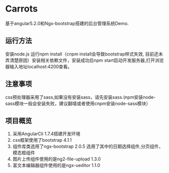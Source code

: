  # Carrots
 
 基于angular5.2.0和Ngx-bootstrap搭建的后台管理系统Demo.
 
 ## 运行方法
 安装node.js
 运行npm install（cnpm install会导致bootstrap样式失效, 目前还未弄清楚原因）安装相关依赖文件，安装成功后npm start启动开发服务器,打开浏览器输入地址localhost:4200查看。
 
 ## 注意事项
 
 css预处理器采用了sass,如果没有安装sass，请先安装sass.(npm安装node-sass模块一般会安装失败，建议翻墙或者使用cnpm安装node-sass模块）
  
  ## 项目概览
  
 1. 采用AngularCli 1.7.4搭建开发环境
 2. css框架使用了bootstrap 4.1.1
 3. 组件库类选用了ngx-bootstrap 2.0.5 选用了其中的日期选择组件,分页组件，模态框组件
 4. 图片上传组件使用的是ng2-file-upload 1.3.0
 5. 富文本编辑器组件使用的是ngx-ueditor 1.1.0
